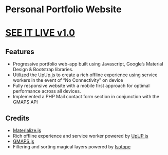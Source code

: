 # Personal Portfolio Website

# [SEE IT LIVE v1.0](https://charlesanim.github.io/)

## Features
- Progressive portfolio web-app built using Javascript, Google’s Material Design & Bootstrap libraries.
- Utilized the UpUp.js to create a rich offline experience using service workers in the event of “No Connectivity” on device
- Fully responsive website with a mobile first approach for optimal performance across all devices.
- Implemented a PHP Mail contact form section in conjunction with the GMAPS API

## Credits
- [Materialize.js](http://materializecss.com/)
- Rich offline experience and service worker powered by [UpUP.js](https://www.talater.com/upup/)
- [GMAPS.js](https://hpneo.github.io/gmaps/)
- Filtering and sorting magical layers powered by [Isotope](https://isotope.metafizzy.co/)

